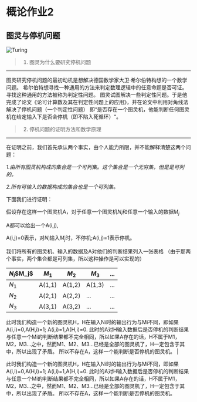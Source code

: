 # 概论作业2

## 图灵与停机问题

![Turing](https://upload.wikimedia.org/wikipedia/commons/thumb/a/a1/Alan_Turing_Aged_16.jpg/220px-Alan_Turing_Aged_16.jpg)

> 1. 图灵为什么要研究停机问题

***

图灵研究停机问题的最初动机是想解决德国数学家大卫·希尔伯特构想的一个数学问题。
希尔伯特想寻找一种通用的方法来判定数理逻辑中的任意命题是否可证。寻找这种通用的方法被称为判定性问题。
图灵试图解决一些判定性问题。于是他完成了论文《论可计算数及其在判定性问题上的应用》，并在论文中利用对角线法解决了停机问题（一个判定性问题）
即“是否存在一个图灵机，他能判断任何图灵机在给定输入下是否会停机（即不陷入死循环）“。

> 2. 停机问题的证明方法和数学原理

***

在证明之前，我们首先承认两个事实，由个人能力所限，并不能解释清楚这两个问题：

*1.由所有图灵机构成的集合是一个可列集。这个集合是一个无穷集，但是是可列的。*

*2.所有可输入的数据构成的集合也是一个可列集。*

下面我们进行证明：

假设存在这样一个图灵机A，对于任意一个图灵机$N_i$和任意一个输入的数据$M_j$

A都可以给出一个A(i,j),

A(i,j)=0表示，对$N_i$输入$M_j$时，不停机;A(i,j)=1表示停机。

我们将所有的图灵机、输入的数据及A对他们的判断结果列入一张表格
（由于那两个事实，两个集合都是可列集，所以这种操作是可以实现的）

$N_i$\$M_j$|$M_1$|$M_2$|$M_3$|...
-----------|-----|-----|-----|---
$N_1$|A(1,1)|A(1,2)|A(1,3)|...
$N_2$|A(2,1)|A(2,2)|...|...
$N_3$|A(3,1)|A(3,2)|...|...


此时我们构造一个新的图灵机H，H在输入Ni时的输出行为与Mi不同，即如果
A(i,i)=0,A(H,i)=1;   A(i,i)=1,A(H,i)=0.
此时的A对H输入数据后是否停机的判断结果与任意一个Mi的判断结果都不完全相同，所以如果A存在的话，H不属于M1，M2，M3…之中，然而M1、M2、M3…已经是全部的图灵机了，H一定包含于其中，所以出现了矛盾。
所以不存在A，这样一个能判断是否停机的图灵机。
|


此时我们构造一个新的图灵机H，H在输入Ni时的输出行为与Mi不同，即如果
A(i,i)=0,A(H,i)=1;   A(i,i)=1,A(H,i)=0.
此时的A对H输入数据后是否停机的判断结果与任意一个Mi的判断结果都不完全相同，所以如果A存在的话，H不属于M1，M2，M3…之中，然而M1、M2、M3…已经是全部的图灵机了，H一定包含于其中，所以出现了矛盾。
所以不存在A，这样一个能判断是否停机的图灵机。
